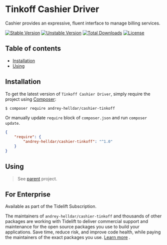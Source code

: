 # Tinkoff Cashier Driver

Cashier provides an expressive, fluent interface to manage billing services.

[![Stable Version][badge_stable]][link_packagist]
[![Unstable Version][badge_unstable]][link_packagist]
[![Total Downloads][badge_downloads]][link_packagist]
[![License][badge_license]][link_license]

## Table of contents

* [Installation](#installation)
* [Using](#using)

## Installation

To get the latest version of `Tinkoff Cashier Driver`, simply require the project using [Composer](https://getcomposer.org):

```bash
$ composer require andrey-helldar/cashier-tinkoff
```

Or manually update `require` block of `composer.json` and run `composer update`.

```json
{
    "require": {
        "andrey-helldar/cashier-tinkoff": "^1.0"
    }
}
```

## Using

> See [parent](https://github.com/andrey-helldar/cashier) project.

## For Enterprise

Available as part of the Tidelift Subscription.

The maintainers of `andrey-helldar/cashier-tinkoff` and thousands of other packages are working with Tidelift to deliver commercial support and maintenance for the open source
packages you use to build your applications. Save time, reduce risk, and improve code health, while paying the maintainers of the exact packages you
use. [Learn more](https://tidelift.com/subscription/pkg/packagist-andrey-helldar-cashier-tinkoff?utm_source=packagist-andrey-helldar-cashier-tinkoff&utm_medium=referral&utm_campaign=enterprise&utm_term=repo)
.

[badge_downloads]:      https://img.shields.io/packagist/dt/helldar/cashier-tinkoff.svg?style=flat-square

[badge_license]:        https://img.shields.io/packagist/l/helldar/cashier-tinkoff.svg?style=flat-square

[badge_stable]:         https://img.shields.io/github/v/release/helldar/cashier-tinkoff?label=stable&style=flat-square

[badge_unstable]:       https://img.shields.io/badge/unstable-dev--main-orange?style=flat-square

[link_license]:         LICENSE

[link_packagist]:       https://packagist.org/packages/helldar/cashier-tinkoff
